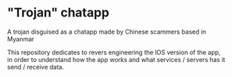 # "Trojan" chatapp
A trojan disguised as a chatapp made by Chinese scammers based in Myanmar

This repository dedicates to revers engineering the IOS version of the app,
in order to understand how the app works and what services / servers has it
send / receive data.

